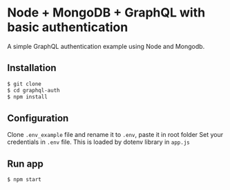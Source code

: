 # Node + MongoDB + GraphQL with basic authentication

A simple GraphQL authentication example using Node and Mongodb.

## Installation
```bash
$ git clone 
$ cd graphql-auth
$ npm install
```

## Configuration
Clone `.env_example` file and rename it to `.env`, paste it in root folder
Set your credentials in `.env` file.
This is loaded by dotenv library in `app.js`

## Run app
```bash
$ npm start
```